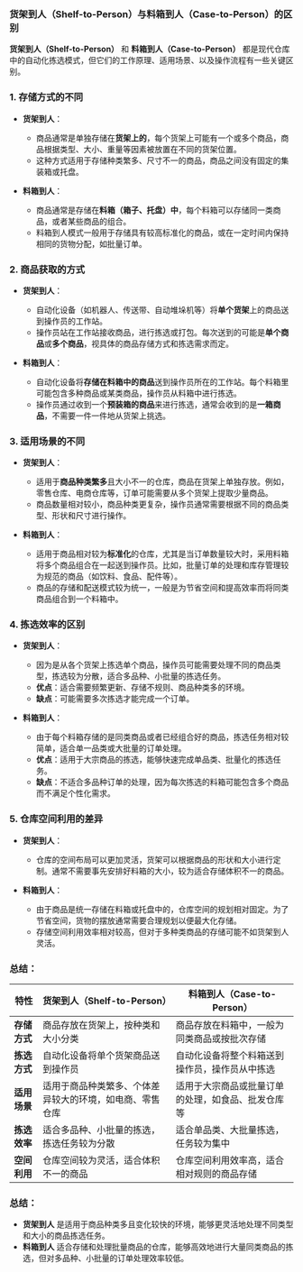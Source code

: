 ### **货架到人（Shelf-to-Person）与料箱到人（Case-to-Person）的区别**

**货架到人（Shelf-to-Person）** 和 **料箱到人（Case-to-Person）** 都是现代仓库中的自动化拣选模式，但它们的工作原理、适用场景、以及操作流程有一些关键区别。

### **1. 存储方式的不同**
- **货架到人**：
    - 商品通常是单独存储在**货架上的**，每个货架上可能有一个或多个商品，商品根据类型、大小、重量等因素被放置在不同的货架位置。
    - 这种方式适用于存储种类繁多、尺寸不一的商品，商品之间没有固定的集装箱或托盘。

- **料箱到人**：
    - 商品通常是存储在**料箱（箱子、托盘）中**，每个料箱可以存储同一类商品，或者某些商品的组合。
    - 料箱到人模式一般用于存储具有较高标准化的商品，或在一定时间内保持相同的货物分配，如批量订单。

### **2. 商品获取的方式**
- **货架到人**：
    - 自动化设备（如机器人、传送带、自动堆垛机等）将**单个货架**上的商品送到操作员的工作站。
    - 操作员站在工作站接收商品，进行拣选或打包。每次送到的可能是**单个商品**或**多个商品**，视具体的商品存储方式和拣选需求而定。

- **料箱到人**：
    - 自动化设备将**存储在料箱中的商品**送到操作员所在的工作站。每个料箱里可能包含多种商品或某类商品，操作员从料箱中进行拣选。
    - 操作员通过收到一个**预装箱的商品**来进行拣选，通常会收到的是**一箱商品**，不需要一件一件地从货架上挑选。

### **3. 适用场景的不同**
- **货架到人**：
    - 适用于**商品种类繁多**且大小不一的仓库，商品在货架上单独存放。例如，零售仓库、电商仓库等，订单可能需要从多个货架上提取少量商品。
    - 商品数量相对较小，商品种类更复杂，操作员通常需要根据不同的商品类型、形状和尺寸进行操作。

- **料箱到人**：
    - 适用于商品相对较为**标准化**的仓库，尤其是当订单数量较大时，采用料箱将多个商品组合在一起送到操作员。比如，批量订单的处理和库存管理较为规范的商品（如饮料、食品、配件等）。
    - 商品的存储和配送模式较为统一，一般是为节省空间和提高效率而将同类商品组合到一个料箱中。

### **4. 拣选效率的区别**
- **货架到人**：
    - 因为是从各个货架上拣选单个商品，操作员可能需要处理不同的商品类型，拣选较为分散，适合多品种、小批量的拣选任务。
    - **优点**：适合需要频繁更新、存储不规则、商品种类多的环境。
    - **缺点**：可能需要多次拣选才能完成一个订单。

- **料箱到人**：
    - 由于每个料箱存储的是同类商品或者已经组合好的商品，拣选任务相对较简单，适合单一品类或大批量的订单处理。
    - **优点**：适用于大宗商品的拣选，能够快速完成单品类、批量化的拣选任务。
    - **缺点**：不适合多品种订单的处理，因为每次拣选的料箱可能包含多个商品而不满足个性化需求。

### **5. 仓库空间利用的差异**
- **货架到人**：
    - 仓库的空间布局可以更加灵活，货架可以根据商品的形状和大小进行定制。通常不需要事先安排好料箱的大小，较为适合存储体积不一的商品。

- **料箱到人**：
    - 由于商品是统一存储在料箱或托盘中的，仓库空间的规划相对固定。为了节省空间，货物的摆放通常需要合理规划以便最大化存储。
    - 存储空间利用效率相对较高，但对于多种类商品的存储可能不如货架到人灵活。

### **总结：**

| **特性**        | **货架到人（Shelf-to-Person）**                               | **料箱到人（Case-to-Person）**                               |
|-----------------|-------------------------------------------------------------|------------------------------------------------------------|
| **存储方式**    | 商品存放在货架上，按种类和大小分类                             | 商品存放在料箱中，一般为同类商品或按批次存储                   |
| **拣选方式**    | 自动化设备将单个货架商品送到操作员                          | 自动化设备将整个料箱送到操作员，操作员从中拣选                 |
| **适用场景**    | 适用于商品种类繁多、个体差异较大的环境，如电商、零售仓库      | 适用于大宗商品或批量订单的处理，如食品、批发仓库等           |
| **拣选效率**    | 适合多品种、小批量的拣选，拣选任务较为分散                     | 适合单品类、大批量拣选，任务较为集中                         |
| **空间利用**    | 仓库空间较为灵活，适合体积不一的商品                           | 仓库空间利用效率高，适合相对规则的商品存储                     |

### **总结**：
- **货架到人** 是适用于商品种类多且变化较快的环境，能够更灵活地处理不同类型和大小的商品拣选任务。
- **料箱到人** 适合存储和处理批量商品的仓库，能够高效地进行大量同类商品的拣选，但对多品种、小批量的订单处理效率较低。